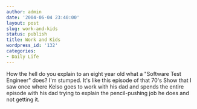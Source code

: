 ```yaml
---
author: admin
date: '2004-06-04 23:40:00'
layout: post
slug: work-and-kids
status: publish
title: Work and Kids
wordpress_id: '132'
categories:
- Daily Life
---
```


How the hell do you explain to an eight year old what a "Software Test
Engineer" does? I'm stumped. It's like this episode of that 70's Show
that I saw once where Kelso goes to work with his dad and spends the
entire episode with his dad trying to explain the pencil-pushing job he
does and not getting it.
